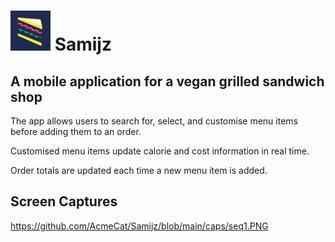# <img src="/Samijz/Assets.xcassets/AppIcon.appiconset/samijz-logo-1024.png"  width="64" height="64"> Samijz 
## A mobile application for a vegan grilled sandwich shop
The app allows users to search for, select, and customise menu items before adding them to an order. 

Customised menu items update calorie and cost information in real time.

Order totals are updated each time a new menu item is added.

## Screen Captures

https://github.com/AcmeCat/Samijz/blob/main/caps/seq1.PNG
